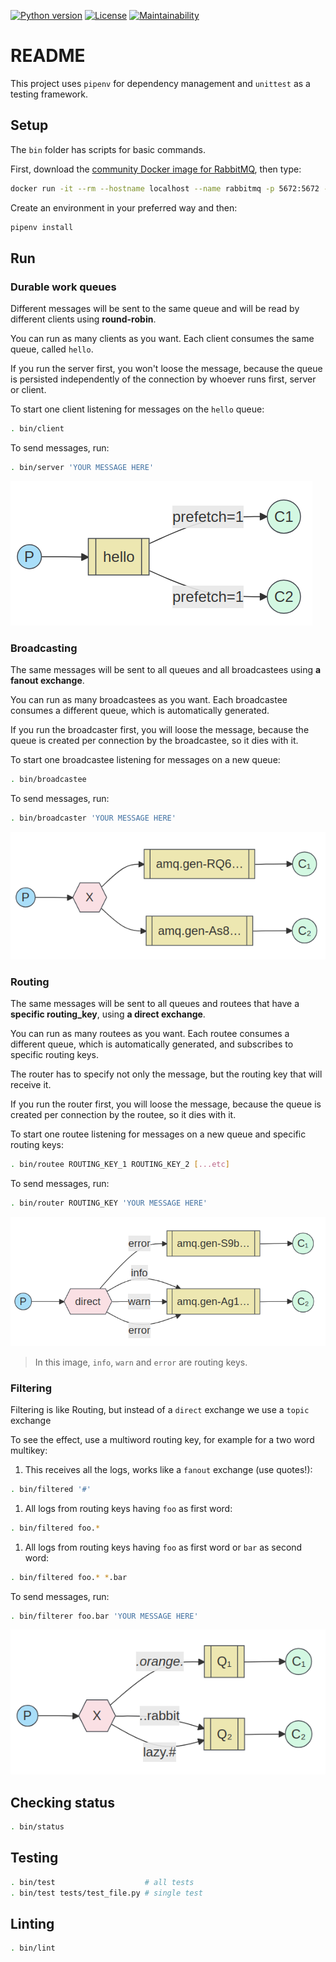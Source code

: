 [![Python version](https://badgen.net/badge/python/3.10/yellow)](Pipfile)
[![License](https://img.shields.io/github/license/octopusinvitro/bunny)](https://github.com/octopusinvitro/bunny/blob/main/LICENSE.md)
[![Maintainability](https://api.codeclimate.com/v1/badges/0252c4822ca6da42bc60/maintainability)](https://codeclimate.com/github/octopusinvitro/bunny/maintainability)


# README

This project uses `pipenv` for dependency management and `unittest` as a testing framework.


## Setup

The `bin` folder has scripts for basic commands.

First, download the [community Docker image for RabbitMQ](https://hub.docker.com/_/rabbitmq/), then type:

```sh
docker run -it --rm --hostname localhost --name rabbitmq -p 5672:5672 -p 15672:15672 rabbitmq:latest
```

Create an environment in your preferred way and then:

```sh
pipenv install
```


## Run

### Durable work queues

Different messages will be sent to the same queue and will be read by different clients using **round-robin**.

You can run as many clients as you want. Each client consumes the same queue, called `hello`.

If you run the server first, you won't loose the message, because the queue is persisted independently of the connection by whoever runs first, server or client.

To start one client listening for messages on the `hello` queue:

```sh
. bin/client
```

To send messages, run:

```sh
. bin/server 'YOUR MESSAGE HERE'
```

![Diagram of the work queues architecture](images/work-queues.png)


### Broadcasting

The same messages will be sent to all queues and all broadcastees using **a fanout exchange**.

You can run as many broadcastees as you want. Each broadcastee consumes a different queue, which is automatically generated.

If you run the broadcaster first, you will loose the message, because the queue is created per connection by the broadcastee, so it dies with it.

To start one broadcastee listening for messages on a new queue:

```sh
. bin/broadcastee
```

To send messages, run:

```sh
. bin/broadcaster 'YOUR MESSAGE HERE'
```

![Diagram of the broadcasting architecture](images/broadcasting.png)


### Routing

The same messages will be sent to all queues and routees that have a **specific routing_key**, using **a direct exchange**.

You can run as many routees as you want. Each routee consumes a different queue, which is automatically generated, and subscribes to specific routing keys.

The router has to specify not only the message, but the routing key that will receive it.

If you run the router first, you will loose the message, because the queue is created per connection by the routee, so it dies with it.

To start one routee listening for messages on a new queue and specific routing keys:

```sh
. bin/routee ROUTING_KEY_1 ROUTING_KEY_2 [...etc]
```

To send messages, run:

```sh
. bin/router ROUTING_KEY 'YOUR MESSAGE HERE'
```

![Diagram of the routing architecture](images/routing.png)
> In this image, `info`, `warn` and `error` are routing keys.


### Filtering

Filtering is like Routing, but instead of a `direct` exchange we use a `topic` exchange

To see the effect, use a multiword routing key, for example for a two word multikey:

1. This receives all the logs, works like a `fanout` exchange (use quotes!):

```sh
. bin/filtered '#'
```

1. All logs from routing keys having `foo` as first word:

```sh
. bin/filtered foo.*
```

1. All logs from routing keys having `foo` as first word or `bar` as second word:

```sh
. bin/filtered foo.* *.bar
```

To send messages, run:

```sh
. bin/filterer foo.bar 'YOUR MESSAGE HERE'
```

![Diagram of the filtering architecture](images/filtering.png)


## Checking status

```sh
. bin/status
```


## Testing

```sh
. bin/test                    # all tests
. bin/test tests/test_file.py # single test
```


## Linting

```sh
. bin/lint
```

